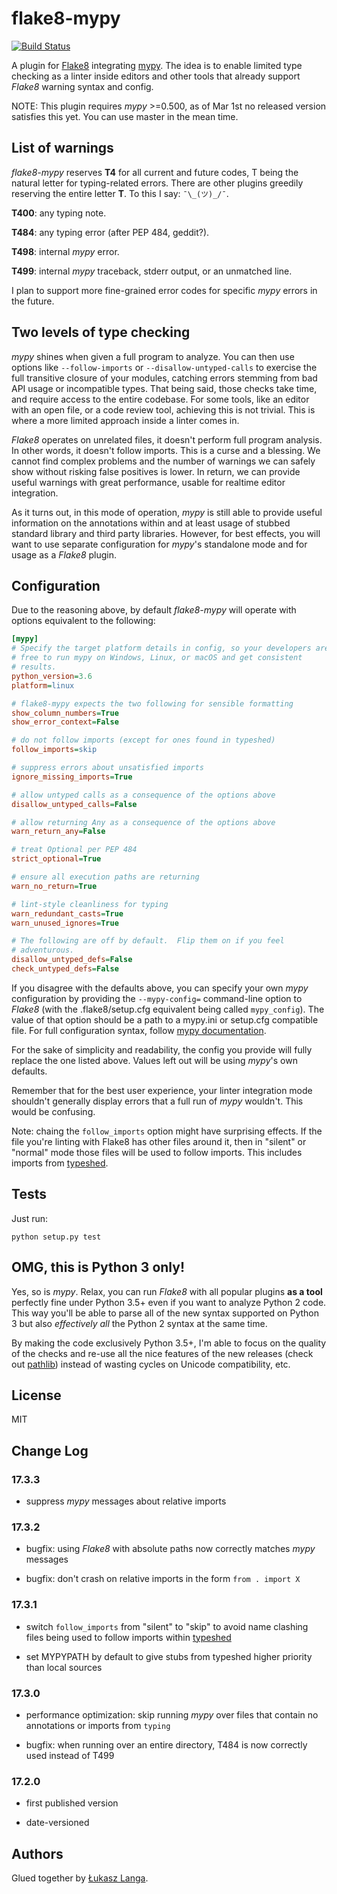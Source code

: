 # flake8-mypy

[![Build Status](https://travis-ci.org/ambv/flake8-mypy.svg?branch=master)](https://travis-ci.org/ambv/flake8-mypy)

A plugin for [Flake8](http://flake8.pycqa.org/) integrating
[mypy](http://mypy-lang.org/). The idea is to enable limited type
checking as a linter inside editors and other tools that already support
*Flake8* warning syntax and config.

NOTE: This plugin requires *mypy* >=0.500, as of Mar 1st no released
version satisfies this yet.  You can use master in the mean time.


## List of warnings

*flake8-mypy* reserves **T4** for all current and future codes, T being
the natural letter for typing-related errors.  There are other plugins
greedily reserving the entire letter **T**.  To this I say: `¯\_(ツ)_/¯`.

**T400**: any typing note.

**T484**: any typing error (after PEP 484, geddit?).

**T498**: internal *mypy* error.

**T499**: internal *mypy* traceback, stderr output, or an unmatched line.

I plan to support more fine-grained error codes for specific *mypy*
errors in the future.


## Two levels of type checking

*mypy* shines when given a full program to analyze.  You can then use
options like `--follow-imports` or `--disallow-untyped-calls` to
exercise the full transitive closure of your modules, catching errors
stemming from bad API usage or incompatible types.  That being said,
those checks take time, and require access to the entire codebase.  For
some tools, like an editor with an open file, or a code review tool,
achieving this is not trivial.  This is where a more limited approach
inside a linter comes in.

*Flake8* operates on unrelated files, it doesn't perform full program
analysis.  In other words, it doesn't follow imports.  This is a curse
and a blessing.  We cannot find complex problems and the number of
warnings we can safely show without risking false positives is lower.
In return, we can provide useful warnings with great performance, usable
for realtime editor integration.

As it turns out, in this mode of operation, *mypy* is still able to
provide useful information on the annotations within and at least usage
of stubbed standard library and third party libraries.  However, for
best effects, you will want to use separate configuration for *mypy*'s
standalone mode and for usage as a *Flake8* plugin.


## Configuration

Due to the reasoning above, by default *flake8-mypy* will operate with
options equivalent to the following:

```ini
[mypy]
# Specify the target platform details in config, so your developers are
# free to run mypy on Windows, Linux, or macOS and get consistent
# results.
python_version=3.6
platform=linux

# flake8-mypy expects the two following for sensible formatting
show_column_numbers=True
show_error_context=False

# do not follow imports (except for ones found in typeshed)
follow_imports=skip

# suppress errors about unsatisfied imports
ignore_missing_imports=True

# allow untyped calls as a consequence of the options above
disallow_untyped_calls=False

# allow returning Any as a consequence of the options above
warn_return_any=False

# treat Optional per PEP 484
strict_optional=True

# ensure all execution paths are returning
warn_no_return=True

# lint-style cleanliness for typing
warn_redundant_casts=True
warn_unused_ignores=True

# The following are off by default.  Flip them on if you feel
# adventurous.
disallow_untyped_defs=False
check_untyped_defs=False
```

If you disagree with the defaults above, you can specify your own *mypy*
configuration by providing the `--mypy-config=` command-line option to
*Flake8* (with the .flake8/setup.cfg equivalent being called
`mypy_config`). The value of that option should be a path to a mypy.ini
or setup.cfg compatible file.  For full configuration syntax, follow
[mypy documentation](http://mypy.readthedocs.io/en/latest/config_file.html).

For the sake of simplicity and readability, the config you provide will
fully replace the one listed above.  Values left out will be using
*mypy*'s own defaults.

Remember that for the best user experience, your linter integration mode
shouldn't generally display errors that a full run of *mypy* wouldn't.
This would be confusing.

Note: chaing the `follow_imports` option might have surprising effects.
If the file you're linting with Flake8 has other files around it, then in
"silent" or "normal" mode those files will be used to follow imports.
This includes imports from [typeshed](https://github.com/python/typeshed/).


## Tests

Just run:

```
python setup.py test
```

## OMG, this is Python 3 only!

Yes, so is *mypy*.  Relax, you can run *Flake8* with all popular plugins
**as a tool** perfectly fine under Python 3.5+ even if you want to
analyze Python 2 code.  This way you'll be able to parse all of the new
syntax supported on Python 3 but also *effectively all* the Python 2
syntax at the same time.

By making the code exclusively Python 3.5+, I'm able to focus on the
quality of the checks and re-use all the nice features of the new
releases (check out [pathlib](docs.python.org/3/library/pathlib.html))
instead of wasting cycles on Unicode compatibility, etc.


## License

MIT


## Change Log

### 17.3.3

* suppress *mypy* messages about relative imports

### 17.3.2

* bugfix: using *Flake8* with absolute paths now correctly matches *mypy*
  messages

* bugfix: don't crash on relative imports in the form `from . import X`

### 17.3.1

* switch `follow_imports` from "silent" to "skip" to avoid name clashing
  files being used to follow imports within
  [typeshed](https://github.com/python/typeshed/)

* set MYPYPATH by default to give stubs from typeshed higher priority
  than local sources

### 17.3.0

* performance optimization: skip running *mypy* over files that contain
  no annotations or imports from `typing`

* bugfix: when running over an entire directory, T484 is now correctly
  used instead of T499

### 17.2.0

* first published version

* date-versioned


## Authors

Glued together by [Łukasz Langa](mailto:lukasz@langa.pl).
